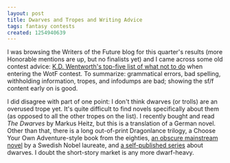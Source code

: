 ```yaml
---
layout: post
title: Dwarves and Tropes and Writing Advice
tags: fantasy contests
created: 1254940639
---
```

I was browsing the Writers of the Future blog for this quarter's results (more Honorable mentions are up, but no finalists yet) and I came across some old contest advice:  [K.D. Wentworth's top-five list of what not to do](http://wotfblog.galaxypress.com/2007/07/top-five-disqualification-points-during.html) when entering the WotF contest.  To summarize:  grammatical errors, bad spelling, withholding information, tropes, and infodumps are bad; showing the sf/f content early on is good.<!--break-->

I did disagree with part of one point:  I don't think dwarves (or trolls) are an overused trope yet.  It's quite difficult to find novels specifically about them (as opposed to all the other tropes on the list).  I recently bought and read *The Dwarves* by Markus Heitz, but this is a translation of a German novel.  Other than that, there is a long out-of-print Dragonlance trilogy, a Choose Your Own Adventure-style book from the eighties, [an obscure mainstream novel](http://en.wikipedia.org/wiki/The_Dwarf) by a Swedish Nobel laureate, and [a self-published series](http://www.brotherhoodofdwarves.com/index.html) about dwarves.  I doubt the short-story market is any more dwarf-heavy.
